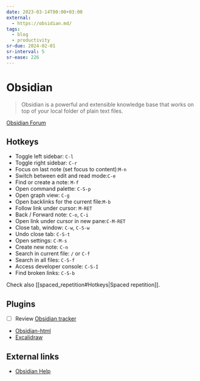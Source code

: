 ```yaml
---
date: 2023-03-14T00:00+03:00
external:
  - https://obsidian.md/
tags:
  - blog
  - productivity
sr-due: 2024-02-01
sr-interval: 5
sr-ease: 226
---
```


# Obsidian

> Obsidian is a powerful and extensible knowledge base that works on top of your
> local folder of plain text files.

[Obsidian Forum](https://forum.obsidian.md/)

## Hotkeys

- Toggle left sidebar:<wbr class="f"> `C-l`
- Toggle right sidebar:<wbr class="f"> `C-r`
- Focus on last note (set focus to content):<wbr class="f"> `M-n`
- Switch between edit and read mode:<wbr class="f"> `C-e`
- Find or create a note:<wbr class="f"> `M-f`
- Open command palette:<wbr class="f"> `C-S-p`
- Open graph view:<wbr class="f"> `C-g`
- Open backlinks for the current file:<wbr class="f"> `M-b`
- Follow link under cursor:<wbr class="f"> `M-RET`
- Back / Forward note:<wbr class="f"> `C-o`, `C-i`
- Open link under cursor in new pane:<wbr class="f"> `C-M-RET`
- Close tab, window:<wbr class="f"> `C-w`, `C-S-w`
- Undo close tab:<wbr class="f"> `C-S-t`
- Open settings:<wbr class="f"> `C-M-s`
- Create new note:<wbr class="f"> `C-n`
- Search in current file:<wbr class="f"> `/` or `C-f`
- Search in all files:<wbr class="f"> `C-S-f`
- Access developer console:<wbr class="f"> `C-S-I`
- Find broken links:<wbr class="f"> `C-S-b`

Check also [[spaced_repetition#Hotkeys|Spaced repetition]].

## Plugins

- [ ] Review [Obsidian tracker](https://github.com/pyrochlore/obsidian-tracker)
- [Obsidian-html](https://obsidian-html.github.io/v4/index.html)
- [Excalidraw](https://github.com/zsviczian/obsidian-excalidraw-plugin)

## External links

- [Obsidian Help](https://help.obsidian.md/)
